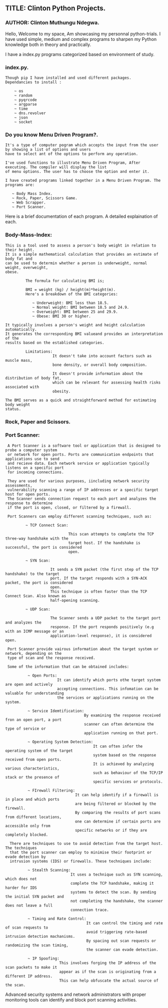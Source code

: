 ## TITLE:  Clinton Python Projects.
### AUTHOR: Clinton Muthungu Ndegwa.


Hello, Welcome to my space, Am showcasing my personnal python-trials.
I have used simple, medium and complex programs to sharpen my Python knowledge both in theory and practically.

I have a index.py programs categorized based on environment of study.

### index.py.

    Though pip I have installed and used different packages.
    Dependancies to install :
                                
        ~ os
        ~ random
        ~ pyqrcode
        ~ argparse
        ~ time
        ~ dns.revolver
        ~ json
        ~ socket
            
### Do you know Menu Driven Program?.

    It's a type of computer pogram which accepts the input from the user by showing a list of options and users 
    have to select ant of the options to perform any operation.

    I've used functions to illustrate Menu Driven Program, After executing. The compiler will display the list 
    of menu options. The user has to choose the option and enter it.
    
    I have created programs linked together in a Menu Driven Program. The programs are:
    
       ~ Body Mass Index.
       ~ Rock, Paper, Scissors Game.
       ~ Web Scrapper.
       ~ Port Scanner.

Here is a brief documentation of each program. A detailed explaination of each.

### Body-Mass-Index:
    
    This is a tool used to assess a person's body weight in relation to their height.
    It is a simple mathematical calculation that provides an estimate of body fat and
    can be used to determin whether a person is underweight, normal weight, overweight,
    obese.
                      
             The formula for calculating BMI is;
                      
             BMI = weight (kg) / height(m)*height(m).
             Here's a breakdown of the BMI categories:
                       
                ~ Underweight: BMI less than 18.5.
                ~ Normal weight: BMI between 18.5 and 24.9.
                ~ Overweight: BMI between 25 and 29.9.
                ~ Obese: BMI 30 or higher.
                       
    It typically involves a person's weight and height calculation automatically.
    It generates the corresponding BMI valueand provides an interpretation of the
    results based on the established categories.
                      
             Limitations:
                         It doesn't take into account factors such as muscle mass,
                         bone density, or overall body composition.
                                  
                         It doesn't provide information about the distribution of body fat,
                         which can be relevant for assessing health risks associated with 
                         obesity.
        
    The BMI serves as a quick and straightforward method for estimating body weight
    status.
    
    
### Rock, Paper and Scissors.
     
    
### Port Scanner:
    
     A Port Scanner is a software tool or application that is designed to probe a computer system
     or network for open ports. Ports are communication endpoints that applications use to send
     and recieve data. Each network service or application typically listens on a specific port
     for incoming connections.
                  
     They are used for various purposes, iincluding network security assessments, 
     vulnerability scanning a range of IP addresses or a specific target host for open ports. 
     The Scanner sends connection request to each port and analyzes the response to determine 
     if the port is open, closed, or filtered by a firewall.
                  
     Port Scanners can employ different scanning techniques, such as:
                  
             ~ TCP Connect Scan:
                        
                                This scan attempts to complete the TCP three-way handshake with the
                                target host. If the handshake is successful, the port is considered
                                open.
                          
             ~ SYN Scan:
                         
                        It sends a SYN packet (the first step of the TCP handshake) to the target
                        port. If the target responds with a SYN-ACK packet, the port is considered
                        open.
                        This technique is often faster than the TCP Connect Scan. Also known as 
                        half-opening scanning.
                 
             ~ UDP Scan:
                         
                        The Scanner sends a UDP packet to the target port and analyzes the
                        response. If the port responds positively (e.g with an ICMP message or an
                        application-level response), it is considered open.
                 
     Port Scanner provide vairous information about the target system or network, depending on the
     type of scan and the response received.
                  
     Some of the information that can be obtained includes:
                 
              ~ Open Ports: 
                           It can identify which ports othe target system are open and actively
                           accepting connections. This infomation can be valuable for understanding
                           the services or applications running on the system.
                    
              ~ Service Idemtification:
                                       By examining the response received fron an open port, a port
                                       scanner can often determine the type of service or 
                                       application running on that port.
        
              ~ Operating System Detection:
                                           It can often infer the operating system of the target
                                           system based on the response received from open ports.
                                           It is achieved by analyzing various characteristics,
                                           such as behaviour of the TCP/IP stack or the presence of
                                           specific services or protocols.
                                   
              ~ FIrewall Filtering: 
                                   It can help identify if a firewall is in place and which ports
                                   are being filtered or blocked by the firewall. 
                                   By comparing the results of port scans from different locations,
                                   one can determine if certain ports are accessible only from
                                   specific networks or if they are completely blocked.
                                              
      There are techniques to use to avoid detection from the target host. The techniques 
      that the port scanner can employ to minimise their footprint or evade detection by 
      intrusion systems (IDS) or firewalls. These techniques include:
                  
              ~ Stealth Scanning:
                                 It uses a technique such as SYN scanning, which does not
                                 complete the TCP handshake, making it harder for IDS 
                                 systems to detect the scan. By sending the initial SYN packet and
                                 not completing the handshake, the scanner does not leave a full
                                 connection trace.
                                            
              ~ Timing and Rate Control:
                                        It can control the timing and rate of scan requests to 
                                        avoid triggering rate-based intrusion detection machanisms.
                                        By spacing out scan requests or randomizing the scan timing,
                                        the scanner can evade detection.
                                                   
              ~ IP Spoofing: 
                            This involves forging the IP address of the scan packets to make it 
                            appear as if the scan is originating from a different IP address.
                            This can help obfuscate the actual source of the scan.
                                       
Advanced security systems and network administrators with proper monitoring tools can identify and
           block port scanning activities.
           

